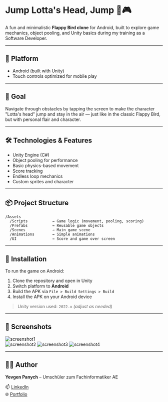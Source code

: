 
# Jump Lotta's Head, Jump 🐤🎮

A fun and minimalistic **Flappy Bird clone** for Android, built to explore game mechanics, object pooling, and Unity basics during my training as a Software Developer.

---

## 📱 Platform

- Android (built with Unity)
- Touch controls optimized for mobile play

---

## 🎯 Goal

Navigate through obstacles by tapping the screen to make the character "Lotta's head" jump and stay in the air — just like in the classic Flappy Bird, but with personal flair and character.

---

## 🛠️ Technologies & Features

- Unity Engine (C#)
- Object pooling for performance
- Basic physics-based movement
- Score tracking
- Endless loop mechanics
- Custom sprites and character

---

## 📦 Project Structure

```
/Assets
  /Scripts           → Game logic (movement, pooling, scoring)
  /Prefabs           → Reusable game objects
  /Scenes            → Main game scene
  /Animations        → Simple animations 
  /UI                → Score and game over screen
```

---

## 📲 Installation

To run the game on Android:

1. Clone the repository and open in Unity
2. Switch platform to **Android**
3. Build the APK via `File > Build Settings > Build`
4. Install the APK on your Android device

> Unity version used: `2022.x` *(adjust as needed)*

---

## 📸 Screenshots

![screenshot1](./Assets/Screenshots/menu.png)  
![screenshot2](./Assets/Screenshots/start.png)
![screenshot3](./Assets/Screenshots/game.png)
![screenshot4](./Assets/Screenshots/game-over.png)

---

## 🧑‍💻 Author

**Yevgen Panych** – Umschüler zum Fachinformatiker AE

📫 [LinkedIn](https://www.linkedin.com/in/yevgen-panych)  
🌐 [Portfolio](https://panych.site)
